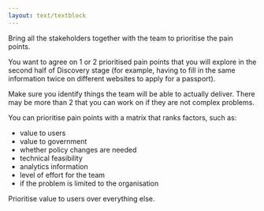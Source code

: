 ```yaml
---
layout: text/textblock
---
```


Bring all the stakeholders together with the team to prioritise the pain points.

You want to agree on 1 or 2 prioritised pain points that you will explore in the second half of Discovery stage (for example, having to fill in the same information twice on different websites to apply for a passport).

Make sure you identify things the team will be able to actually deliver. There may be more than 2 that you can work on if they are not complex problems.

You can prioritise pain points with a matrix that ranks factors, such as:
- value to users
- value to government
- whether policy changes are needed
- technical feasibility
- analytics information
- level of effort for the team
- if the problem is limited to the organisation

Prioritise value to users over everything else.
